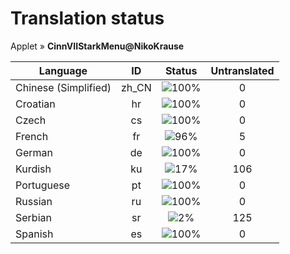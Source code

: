 # Translation status
Applet &#187; **CinnVIIStarkMenu@NikoKrause**

Language | ID | Status | Untranslated
---------|:--:|:------:|:-----------:
Chinese (Simplified) | zh_CN | ![100%](http://progressed.io/bar/100) | 0
Croatian | hr | ![100%](http://progressed.io/bar/100) | 0
Czech | cs | ![100%](http://progressed.io/bar/100) | 0
French | fr | ![96%](http://progressed.io/bar/96) | 5
German | de | ![100%](http://progressed.io/bar/100) | 0
Kurdish | ku | ![17%](http://progressed.io/bar/17) | 106
Portuguese | pt | ![100%](http://progressed.io/bar/100) | 0
Russian | ru | ![100%](http://progressed.io/bar/100) | 0
Serbian | sr | ![2%](http://progressed.io/bar/2) | 125
Spanish | es | ![100%](http://progressed.io/bar/100) | 0
